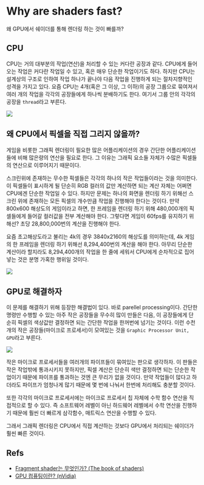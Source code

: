 # Why are shaders fast?
왜 GPU에서 쉐이더를 통해 렌더링 하는 것이 빠를까?

## CPU
CPU는 거의 대부분의 작업(연산)을 처리할 수 있는 커다란 공장과 같다.
CPU에게 들어오는 작업은 커다란 작업일 수 있고, 혹은 매우 단순한 작업이기도 하다.
하지만 CPU는 설계상의 구조로 인하여 작업 하나가 끝나야 다음 작업을 진행하게 되는 절차지향적인 성격을 가지고 있다.
요즘 CPU는 4개(혹은 그 이상, 그 이하)의 공장 그룹으로 묶여져서 여러 개의 작업을 각각의 공장들에게 하나씩 분배하기도 한다.
여기서 그룹 안의 각각의 공장을 `thread`라고 부른다.

![](http://thebookofshaders.com/01/00.jpeg)

## 왜 CPU에서 픽셀을 직접 그리지 않을까?
게임을 비롯한 그래픽 렌더링이 필요한 많은 어플리케이션의 경우 간단한 어플리케이션들에 비해 많은량의 연산을 필요로 한다.
그 이유는 그래픽 요소들 자체가 수많은 픽셀들의 연산으로 이루어지기 때문이다.

스크린위에 존재하는 무수한 픽셀들은 각각의 하나의 작은 작업들이라는 것을 의미한다.
이 픽셀들이 표시하게 될 단순히 RGB 컬러의 값만 계산하면 되는 계산 자체는 어쩌면 CPU에겐 단순한 작업일 수 있다.
하지만 문제는 하나의 화면을 렌더링 하기 위해선 스크린 위에 존재하는 모든 픽셀의 개수만큼 작업을 진행해야 한다는 것이다.
만약 800x600 해상도의 게임이라고 하면, 한 프레임을 렌더링 하기 위해 480,000개의 픽셀들에게 들어갈 컬러값을 전부 계산해야 한다.
그렇다면 게임이 60fps를 유지하기 위해선?
초당 28,800,000번의 계산을 진행해야 한다.

요즘 초고해상도라고 불리는 4k의 경우 3840x2160의 해상도를 의미하는데, 4k 게임의 한 프레임을 렌더링 하기 위해선 8,294,400번의 계산을 해야 한다.
아무리 단순한 계산이라 할지라도 8,294,400개의 작업을 한 줄에 세워서 CPU에게 순차적으로 집어넣는 것은 분명 가혹한 행위일 것이다.

![](http://thebookofshaders.com/01/03.jpeg)

## GPU로 해결하자
이 문제를 해결하기 위해 등장한 해결법이 있다. 바로 parellel processing이다.
간단한 명령만 수행할 수 있는 아주 작은 공장들을 무수히 많이 만들은 다음, 이 공장들에게 단순히 픽셀의 색상값만 결정하면 되는 간단한 작업을 한꺼번에 넘기는 것이다.
이런 수천개의 작은 공장들(마이크로 프로세서)이 모여있는 것을 `Graphic Processor Unit, GPU`라고 부른다.

![](http://thebookofshaders.com/01/04.jpeg)

작은 마이크로 프로세서들을 여러개의 파이프들이 묶여있는 판으로 생각하자.
이 판들은 작은 작업밖에 통과시키지 못하지만, 픽셀 계산은 단순히 색만 결정하면 되는 단순한 작업이기 때문에 파이프를 통과하는 것엔 큰 무리가 없을 것이다.
만약 작업들이 많다고 하더라도 파이프가 엄청나게 많기 때문에 몇 번에 나눠서 한번에 처리해도 충분할 것이다.

또한 각각의 마이크로 프로세서에는 마이크로 프로세서 칩 자체에 수학 함수 연산을 직접적으로 할 수 있다.
즉 소프트웨어 레벨이 아닌 하드웨어 레벨에서 수학 연산을 진행하기 때문에 훨씬 더 빠르게 삼각함수, 매트릭스 연산을 수행할 수 있다.

그래서 그래픽 렌더링은 CPU에서 직접 계산하는 것보다 GPU에서 처리되는 쉐이더가 훨씬 빠른 것이다.

## Refs
* [Fragment shader는 무엇인가? (The book of shaders)](http://thebookofshaders.com/01/)
* [GPU 컴퓨팅이란? (nVidia)](http://kr.nvidia.com/object/what-is-gpu-computing-kr.html)
